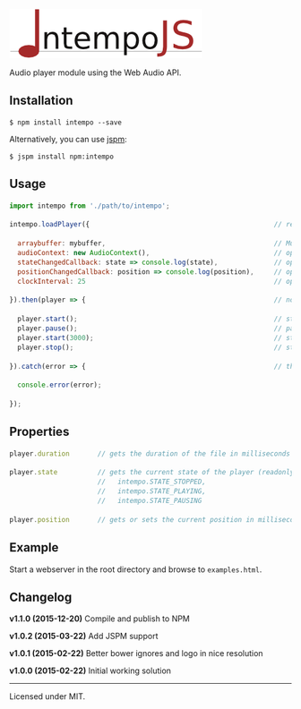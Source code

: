 ![IntempoJS](logo/IntempoJS-Logo.png)

Audio player module using the Web Audio API.

## Installation

~~~shell
$ npm install intempo --save
~~~

Alternatively, you can use [jspm](http://jspm.io/):

~~~shell
$ jspm install npm:intempo
~~~

## Usage

~~~javascript
import intempo from './path/to/intempo';

intempo.loadPlayer({                                              // returns a promise of the player instance

  arraybuffer: mybuffer,                                          // Must be an instance of ArrayBuffer
  audioContext: new AudioContext(),                               // optional, will be created if not specified
  stateChangedCallback: state => console.log(state),              // optional, see section "Properties"
  positionChangedCallback: position => console.log(position),     // optional, see section "Properties"
  clockInterval: 25                                               // optional, default: 20

}).then(player => {                                               // now we have the player instance

  player.start();                                                 // start at the current position
  player.pause();                                                 // pause at the current position
  player.start(3000);                                             // start at the 3rd second into the file
  player.stop();                                                  // stop and rewind to the beginning of the file

}).catch(error => {                                               // the player could not be loaded...

  console.error(error);

});
~~~

## Properties

~~~javascript
player.duration       // gets the duration of the file in milliseconds (readonly)

player.state          // gets the current state of the player (readonly), can be one of these:
                      //   intempo.STATE_STOPPED,
                      //   intempo.STATE_PLAYING,
                      //   intempo.STATE_PAUSING

player.position       // gets or sets the current position in milliseconds
~~~

## Example

Start a webserver in the root directory and browse to `examples.html`.

## Changelog

__v1.1.0 (2015-12-20)__   Compile and publish to NPM

__v1.0.2 (2015-03-22)__   Add JSPM support

__v1.0.1 (2015-02-22)__   Better bower ignores and logo in nice resolution

__v1.0.0 (2015-02-22)__   Initial working solution

---
Licensed under MIT.
